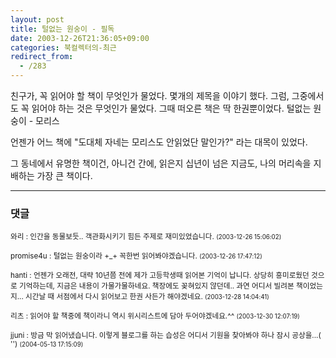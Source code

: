 ```yaml
---
layout: post
title: 털없는 원숭이 - 필독
date: 2003-12-26T21:36:05+09:00
categories: 북컬렉터의-최근
redirect_from:
  - /283
---
```


친구가, 꼭 읽어야 할 책이 무엇인가 물었다. 몇개의 제목을 이야기 했다. 그럼, 그중에서도 꼭 읽어야 하는 것은 무엇인가 물었다. 그때 떠오른 책은 딱 한권뿐이었다. 털없는 원숭이 - 모리스

언젠가 어느 책에 "도대체 자네는 모리스도 안읽었단 말인가?" 라는 대목이 있었다.

그 동네에서 유명한 책이건, 아니건 간에, 읽은지 십년이 넘은 지금도, 나의 머리속을 지배하는 가장 큰 책이다.

* * *

### 댓글



<!--- cmt:585 --->
<!--- mail: --->
<!--- parent:0 --->

<small>와리 : 인간을 동물보듯.. 객관화시키기 힘든 주제로 재미있었습니다. <small>(2003-12-26 15:06:02)</small></small>


<!--- cmt:586 --->
<!--- mail: --->
<!--- parent:0 --->

<small>promise4u : 털없는 원숭이라 +_+ 꼭한번 읽어봐야겠습니다. <small>(2003-12-26 17:47:12)</small></small>


<!--- cmt:587 --->
<!--- mail: --->
<!--- parent:0 --->

<small>hanti : 언젠가 오래전, 대략 10년쯤 전에 제가 고등학생때 읽어본 기억이 납니다. 상당히 흥미로웠던 것으로 기억하는데, 지금은 내용이 가물가물하네요. 책장에도 꽂혀있지 않던데.. 과연 어디서 빌려본 책이었는지... 시간날 때 서점에서 다시 읽어보고 한권 사든가 해야겠네요. <small>(2003-12-28 14:04:41)</small></small>


<!--- cmt:588 --->
<!--- mail: --->
<!--- parent:0 --->

<small>리츠 : 읽어야 할 책중에 책이라니 역시 위시리스트에 담아 두어야겠네요.^^ <small>(2003-12-30 12:07:19)</small></small>


<!--- cmt:589 --->
<!--- mail: --->
<!--- parent:0 --->

<small>jjuni : 방금 막 읽어냈습니다. 이렇게 블로그를 하는 습성은 어디서 기원을 찾아봐야 하나 잠시 공상을...( '') <small>(2004-05-13 17:15:09)</small></small>

